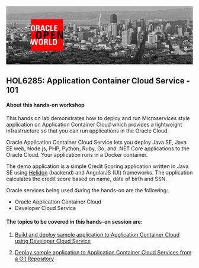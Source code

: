 ![](images/oow.png)

## HOL6285: Application Container Cloud Service - 101 ##


#### About this hands-on workshop ####

This hands on lab demonstrates how to deploy and run Microservices style application on Application Container Cloud which provides a lightweight infrastructure so that you can run applications in the Oracle Cloud.

Oracle Application Container Cloud Service lets you deploy Java SE, Java EE web, Node.js, PHP, Python, Ruby, Go, and .NET Core applications to the Oracle Cloud. Your application runs in a Docker container.

The demo application is a simple Credit Scoring application written in Java SE using [Helidon](https://helidon.io) (backend) and AngularJS (UI) frameworks. The application calculates the credit score based on name, date of birth and SSN.

Oracle services being used during the hands-on are the following:

+ Oracle Application Container Cloud
+ Developer Cloud Service

#### The topics to be covered in this hands-on session are: ####

1. [Build and deploy sample application to Application Container Cloud using Developer Cloud Service](devcs.accs.md)

2. [Deploy sample application to Application Container Cloud Services from a Git Repository](github.deploy.accs.md)
